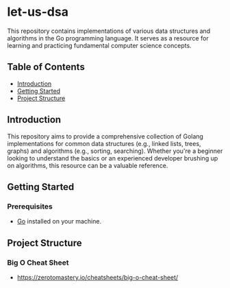 # let-us-dsa

This repository contains implementations of various data structures and algorithms in the Go programming language. It serves as a resource for learning and practicing fundamental computer science concepts.

## Table of Contents

- [Introduction](#introduction)
- [Getting Started](#getting-started)
- [Project Structure](#project-structure)

## Introduction

This repository aims to provide a comprehensive collection of Golang implementations for common data structures (e.g., linked lists, trees, graphs) and algorithms (e.g., sorting, searching). Whether you're a beginner looking to understand the basics or an experienced developer brushing up on algorithms, this resource can be a valuable reference.

## Getting Started

### Prerequisites

- [Go](https://golang.org/dl/) installed on your machine.

## Project Structure

### Big O Cheat Sheet
  - https://zerotomastery.io/cheatsheets/big-o-cheat-sheet/
